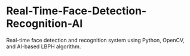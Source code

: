 # Real-Time-Face-Detection-Recognition-AI
Real-time face detection and recognition system using Python, OpenCV, and AI-based LBPH algorithm.
